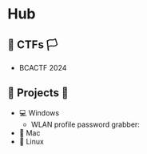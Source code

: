 # Hub
## 🏴 CTFs 🏳️ 
- BCACTF 2024          



## 🧰 Projects 🧰
- 💻 Windows
  - WLAN profile password grabber: 
- 🍏 Mac
- 🐧 Linux



